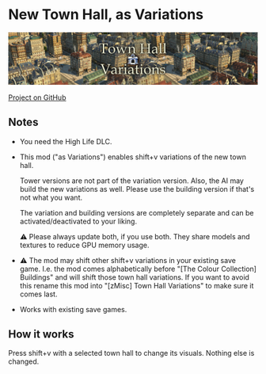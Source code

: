 # New Town Hall, as Variations

![](./banner.png)

[Project on GitHub](https://github.com/jakobharder/anno-1800-jakobs-mods)

## Notes

- You need the High Life DLC.

- This mod ("as Variations") enables shift+v variations of the new town hall.

  Tower versions are not part of the variation version.
  Also, the AI may build the new variations as well.
  Please use the building version if that's not what you want.

  The variation and building versions are completely separate and can be activated/deactivated to your liking.
  
  ⚠ Please always update both, if you use both. They share models and textures to reduce GPU memory usage.

- ⚠ The mod may shift other shift+v variations in your existing save game.
  I.e. the mod comes alphabetically before "[The Colour Collection] Buildings" and will shift those town hall variations.
  If you want to avoid this rename this mod into "[zMisc] Town Hall Variations" to make sure it comes last. 

- Works with existing save games.

## How it works

Press shift+v with a selected town hall to change its visuals.
Nothing else is changed.

